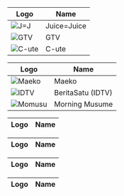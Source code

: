 Logo | Name
-- | --
![[J=J](https://upload.wikimedia.org/wikipedia/commons/9/99/JuiceJuiceLogo.png)](https://upload.wikimedia.org/wikipedia/commons/9/99/JuiceJuiceLogo.png) | Juice=Juice
![[GTV](https://upload.wikimedia.org/wikipedia/commons/9/9c/GTV_%282017%29.svg)](https://upload.wikimedia.org/wikipedia/commons/9/9c/GTV_%282017%29.svg) | GTV
![[C-ute](https://upload.wikimedia.org/wikipedia/commons/3/38/Cute.svg)](https://upload.wikimedia.org/wikipedia/commons/3/38/Cute.svg) | C-ute

Logo | Name
-- | --
![[Maeko](https://www.centralparkjakarta.com/upload/tenant/67c6cab23231e_Maeko-Logo.jpg)](https://www.centralparkjakarta.com/upload/tenant/67c6cab23231e_Maeko-Logo.jpg) | Maeko
![[IDTV](https://upload.wikimedia.org/wikipedia/commons/c/ce/BeritaSatu_%28Flat%29.svg)](https://upload.wikimedia.org/wikipedia/commons/c/ce/BeritaSatu_%28Flat%29.svg) | BeritaSatu (IDTV)
![Momusu](https://github.com/user-attachments/assets/b8bc0fb9-f8f5-4378-8925-dde119bf040a) | Morning Musume

Logo | Name
-- | --

Logo | Name
-- | --

Logo | Name
-- | --

Logo | Name
-- | --

